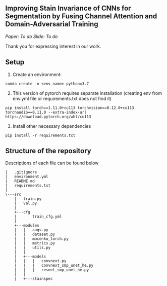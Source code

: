 ## Improving Stain Invariance of CNNs for Segmentation by Fusing Channel Attention and Domain-Adversarial Training

*Paper: To do 
Slide: To do* <br>


Thank you for expressing interest in our work.


## Setup
  
1. Create an environment:
```
conda create -n <env_name> python=3.7
```
2. This version of pytorch requires separate installation (creating env from env.yml file or requirements.txt does not find it)
```
pip install torch==1.11.0+cu113 torchvision==0.12.0+cu113 torchaudio==0.11.0 --extra-index-url https://download.pytorch.org/whl/cu113
```
3. Install other necessary dependencies
```
pip install -r requirements.txt
```

## Structure of the repository
Descriptions of each file can be found below

```
|   .gitignore
|   environment.yml
|   README.md
|   requirements.txt
|   
\---src
    |   train.py
    |   val.py
    |   
    +---cfg
    |       train_cfg.yml
    |       
    +---modules
    |   |   augs.py
    |   |   dataset.py
    |   |   macenko_torch.py
    |   |   metrics.py
    |   |   utils.py
    |   |   
    |   +---models
    |   |   |   convnext.py
    |   |   |   convnext_smp_unet_he.py
    |   |   |   resnet_smp_unet_he.py
    |   |           
    |   +---stainspec
```         

